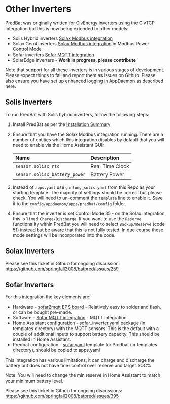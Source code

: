 # Other Inverters

PredBat was originally written for GivEnergy inverters using the GivTCP integration but this is now being extended to other models:

- Solis Hybrid inverters [Solax Modbus integration](https://github.com/wills106/homeassistant-solax-modbus)
- Solax Gen4 inverters [Solax Modbus integration](https://github.com/wills106/homeassistant-solax-modbus) in Modbus Power Control Mode
- Sofar inverters [Sofar MQTT integration](https://github.com/cmcgerty/Sofar2mqtt)
- SolarEdge inverters - **Work in progress, please contribute**

Note that support for all these inverters is in various stages of development. Please expect things to fail and report them as Issues on Github.
Please also ensure you have set up enhanced logging in AppDaemon as described here.

## Solis Inverters

To run PredBat with Solis hybrid inverters, follow the following steps:

1. Install PredBat as per the [Installation Summary](installation-summary.md)
2. Ensure that you have the Solax Modbus integration running. There are a number of entities which this integration disables by default that you
   will need to enable via the Home Assistant GUI:

   | Name                          | Description     |
   | :---------------------------- | :-------------- |
   | `sensor.solisx_rtc`           | Real Time Clock |
   | `sensor.solisx_battery_power` | Battery Power   |

4. Instead of `apps.yaml` use `ginlong_solis.yaml` from this Repo as your starting template.
   The majority of settings should be correct but please check.
   You will need to un-comment the `template` line to enable it. Save it to the `config/appdaemon/apps/predbat/config` folder.
6. Ensure that the inverter is set Control Mode 35 - on the Solax integration this is `Timed Charge/Discharge`.
   If you want to use the `Reserve` functionality within PredBat you will need to select `Backup/Reserve` (code 51) instead but be aware that
   this is not fully tested. In due course these mode settings will be incorporated into the code.

## Solax Inverters

Please see this ticket in Github for ongoing discussion: <https://github.com/springfall2008/batpred/issues/259>

## Sofar Inverters

For this integration the key elements are:

- Hardware - [sofar2mqtt EPS board](https://www.instructables.com/Sofar2mqtt-Remote-Control-for-Sofar-Solar-Inverter/) - Relatively easy to solder and flash, or can be bought pre-made.
- Software - [Sofar MQTT integration](https://github.com/cmcgerty/Sofar2mqtt) - MQTT integration
- Home Assistant configuration - [sofar_inverter.yaml](https://raw.githubusercontent.com/springfall2008/batpred/main/templates/sofar_inverter.yml) package (in templates directory) with the MQTT sensors. This is the default with a couple of additional inputs to support battery capacity. This should be installed in Home Assistant.
- Predbat configuration - [sofar.yaml](https://raw.githubusercontent.com/springfall2008/batpred/main/templates/sofar.yaml) template for Predbat (in templates directory), should be copied to apps.yaml

This integration has various limitations, it can charge and discharge the battery but does not have finer control over reserve and target SOC%

Note: You will need to change the min reserve in Home Assistant to match your minimum battery level.

Please see this ticket in Github for ongoing discussions: <https://github.com/springfall2008/batpred/issues/395>
